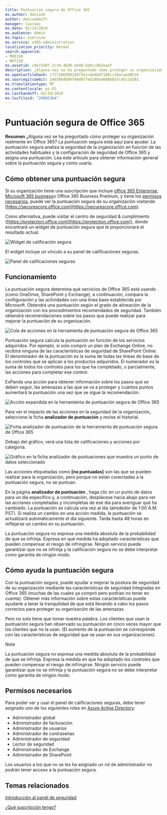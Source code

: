 ```yaml
---
title: Puntuación segura de Office 365
ms.author: deniseb
author: denisebmsft
manager: laurawi
ms.date: 02/13/2019
ms.audience: Admin
ms.topic: overview
ms.service: o365-administration
localization_priority: Normal
search.appverid:
- MOE150
- MET150
ms.assetid: c9e7160f-2c34-4bd0-a548-5ddcc862eaef
description: ¿Alguna vez se ha preguntado cómo proteger su organización realmente en Office 365? La puntuación segura está aquí para ayudar. La puntuación segura analiza la seguridad de la organización en función de las actividades habituales y la configuración de seguridad de Office 365 y asigna una puntuación.
ms.openlocfilehash: cf272869981dd73e1ceb4bd7180cc16acaed0516
ms.sourcegitcommit: 24659bdb09f49d0ffed180a4b80bbb7c45c2d301
ms.translationtype: MT
ms.contentlocale: es-ES
ms.lasthandoff: 02/19/2019
ms.locfileid: "29992364"
---
```

# <a name="office-365-secure-score"></a>Puntuación segura de Office 365

**Resumen** ¿Alguna vez se ha preguntado cómo proteger su organización realmente en Office 365? La puntuación segura está aquí para ayudar. La puntuación segura analiza la seguridad de la organización en función de las actividades habituales y la configuración de seguridad de Office 365 y asigna una puntuación. Lea este artículo para obtener información general sobre la puntuación segura y cómo usarla.
  
## <a name="how-to-get-to-secure-score"></a>Cómo obtener una puntuación segura

Si su organización tiene una suscripción que incluye [office 365 Enterprise](https://docs.microsoft.com/office365/enterprise/), [Microsoft 365 business](https://docs.microsoft.com/microsoft-365/business/)o Office 365 Business Premium, y tiene los [permisos necesarios](#required-permissions), puede ver la puntuación segura de su organización visitando [https://securescore.office.com](https://securescore.office.com). 

Como alternativa, puede visitar el centro de seguridad & cumplimiento ([https://protection.office.com](https://protection.office.com)), donde encontrará un widget de puntuación segura que le proporcionará el resultado actual.

![Widget de calificación segura](media/SecureScoreWidget-o365.png)

El widget incluye un vínculo a su panel de calificaciones seguras.

![Panel de calificaciones seguras](media/SecureScore-WelcomeScreen.png)
  
## <a name="how-it-works"></a>Funcionamiento

La puntuación segura determina qué servicios de Office 365 está usando (como OneDrive, SharePoint y Exchange), a continuación, compara la configuración y las actividades con una línea base establecida por Microsoft. Obtendrá una puntuación según el grado de alineación de la organización con los procedimientos recomendados de seguridad. También obtendrá recomendaciones sobre los pasos que puede realizar para mejorar la puntuación de su organización. 
  
![Cola de acciones en la herramienta de puntuación segura de Office 365](media/SecureScore-ActionsToTake.png)
  
Puntuación segura calcula la puntuación en función de los servicios adquiridos. Por ejemplo, si solo compró un plan de Exchange Online, no recibirá ninguna de las características de seguridad de SharePoint Online. El denominador de la puntuación es la suma de todas las líneas de base de los controles que se aplican a los productos adquiridos. El numerador es la suma de todos los controles para los que ha completado, o parcialmente, las acciones para completar ese control.

ExPanda una acción para obtener información sobre los pasos que se deben seguir, las amenazas a las que se va a proteger y cuántos puntos aumentará la puntuación una vez que se sigue la recomendación.
  
![Acción expandida en la herramienta de puntuación segura de Office 365](media/SecureScore-DetailedActionToTake.png)
  
Para ver el impacto de las acciones en la seguridad de la organización, seleccione la ficha **analizador de puntuación** y revise el historial. 
  
![Ficha analizador de puntuación de la herramienta de puntuación segura de Office 365](media/SecureScore-ScoreAnalyzer-7days.png)
  
Debajo del gráfico, verá una lista de calificaciones y acciones por categoría. 
  
![Gráfico en la ficha analizador de puntuaciones que muestra un punto de datos seleccionado](media/SecureScore-Analyzer-breakdownbelowchart.png)
 
Las acciones etiquetadas como **[no puntuadas]** son las que se pueden realizar para la organización, pero porque no están conectadas a la puntuación segura, no se puntuan.  

En la página **analizador de puntuación** , haga clic en un punto de datos para un día específico y, a continuación, desplácese hacia abajo para ver las acciones completadas y incompletas de ese día para averiguar qué ha cambiado. La puntuación se calcula una vez al día (alrededor de 1:00 A.M. PST). Si realiza un cambio en una acción medida, la puntuación se actualizará automáticamente el día siguiente. Tarda hasta 48 horas en reflejarse un cambio en su puntuación.

La puntuación segura no expresa una medida absoluta de la probabilidad de que se infrinja. Expresa en qué medida ha adoptado características que pueden compensar el riesgo de infringirse. Ningún servicio puede garantizar que no se infrinja y la calificación segura no se debe interpretar como garantía de ningún modo.
 
## <a name="how-secure-score-helps"></a>Cómo ayuda la puntuación segura

Con la puntuación segura, puede ayudar a mejorar la postura de seguridad de su organización mediante las características de seguridad integradas en Office 365 (muchas de las cuales ya compró pero podrían no tener en cuenta). Obtener más información sobre estas características puede ayudarle a tener la tranquilidad de que está llevando a cabo los pasos correctos para proteger su organización de las amenazas.
  
Pero no solo tiene que tomar nuestra palabra. Los clientes que usan la puntuación segura han observado su puntuación en cinco veces mayor que los clientes que no la usan. (El aumento de la puntuación se corresponde con las características de seguridad que se usan en sus organizaciones).
  
> [!NOTE]
> La puntuación segura no expresa una medida absoluta de la probabilidad de que se infrinja. Expresa la medida en que ha adoptado los controles que pueden compensar el riesgo de infringirse. Ningún servicio puede garantizar que no se infrinja y la puntuación segura no se debe interpretar como garantía de ningún modo. 
  
## <a name="required-permissions"></a>Permisos necesarios

Para poder ver y usar el panel de calificaciones seguras, debe tener asignado uno de los siguientes roles en [Azure Active Directory](https://docs.microsoft.com/azure/active-directory/users-groups-roles/directory-assign-admin-roles#available-roles):
- Administrador global
- Administrador de facturación
- Administrador de usuarios
- Administrador de contraseñas
- Administrador de seguridad
- Lector de seguridad
- Administrador de Exchange
- Administrador de SharePoint

 Los usuarios a los que no se les ha asignado un rol de administrador no podrán tener acceso a la puntuación segura.

## <a name="related-topics"></a>Temas relacionados

[Introducción al panel de seguridad](security-dashboard.md)

[¿Qué suscripción tengo?](https://docs.microsoft.com/office365/admin/admin-overview/what-subscription-do-i-have?view=o365-worldwide)
